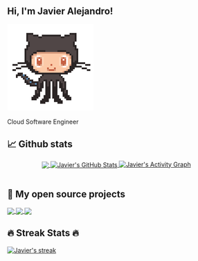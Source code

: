 ## Hi, I'm Javier Alejandro! 

![Alt Text](github.gif)

Cloud Software Engineer

## 📈 Github stats 

<p align=center>
    <div align=center>
      <a href="https://github.com/javierat/javierat">
        <img align="center" src="https://github-readme-stats.vercel.app/api/top-langs/?username=javierat&show_icons=true&title_color=FF4500&text_color=ffffff&icon_color=FFD700&bg_color=1d1f21&langs_count=8" />
      </a> 
      <a href="https://github.com/javierat/javierat">
        <img align="center" src="https://github-readme-stats.vercel.app/api?username=javierat&show_icons=true&line_height=27&count_private=true&title_color=FF4500&text_color=ffffff&icon_color=FFD700&bg_color=1d1f21" alt="Javier's GitHub Stats" />
      </a> 
      <a href="https://github.com/ashutosh00710/github-readme-activity-graph"><img alt="Javier's Activity Graph" src="https://activity-graph.herokuapp.com/graph/?username=javierat&bg_color=1d1f21&color=FFFFFF&line=FF4500&point=FFFFFF&hide_border=true" />
      </a>
    </div>
  <br>
  </p>
  
## 📕 My open source projects 

<a href="https://github.com/javierat/Coding-excercises">
  <img align="center" src="https://github-readme-stats.vercel.app/api/pin/?username=javierat&repo=Coding-excercises&title_color=FF4500&text_color=ffffff&icon_color=FFD700&bg_color=1d1f21"" />
</a>

<a href="https://github.com/javierat/javierat">
  <img align="center" src="https://github-readme-stats.vercel.app/api/pin/?username=javierat&repo=javierat&title_color=FF4500&text_color=ffffff&icon_color=FFD700&bg_color=1d1f21"" />
</a>

<a href="https://github.com/javierat/Container-ship">
  <img align="center" src="https://github-readme-stats.vercel.app/api/pin/?username=javierat&repo=javierat&title_color=FF4500&text_color=ffffff&icon_color=FFD700&bg_color=1d1f21"" />
</a>

## 🔥 Streak Stats 🔥

<a href="https://github.com/javierat/javierat">
    <img align="center" alt="Javier's streak" src="https://github-readme-streak-stats.herokuapp.com/?user=javierat&theme=dark&hide_border=true"/> 
</a>
